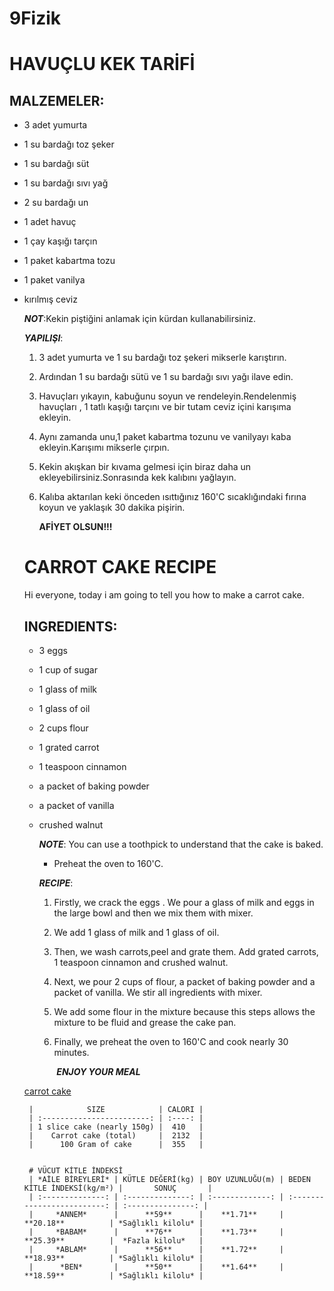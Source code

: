 # 9Fizik
# HAVUÇLU KEK TARİFİ

## MALZEMELER:

- 3 adet yumurta

- 1 su bardağı toz şeker

- 1 su bardağı süt

- 1 su bardağı sıvı yağ

- 2 su bardağı un

- 1 adet  havuç

- 1 çay kaşığı tarçın

- 1 paket kabartma tozu

- 1 paket vanilya 

- kırılmış ceviz

  ***NOT***:Kekin piştiğini anlamak için kürdan kullanabilirsiniz.

  ***YAPILIŞI***:

  1. 3 adet yumurta ve 1 su bardağı toz şekeri mikserle karıştırın.

  2. Ardından 1 su bardağı sütü ve 1 su bardağı sıvı yağı ilave edin.

  3. Havuçları yıkayın, kabuğunu soyun ve  rendeleyin.Rendelenmiş havuçları , 1 tatlı kaşığı tarçını  ve bir tutam ceviz içini karışıma ekleyin.

  4. Aynı zamanda unu,1 paket kabartma tozunu ve vanilyayı kaba ekleyin.Karışımı mikserle çırpın.

  5. Kekin akışkan bir kıvama gelmesi için biraz daha un ekleyebilirsiniz.Sonrasında  kek kalıbını yağlayın.

  6. Kalıba aktarılan keki önceden ısıttığınız 160'C  sıcaklığındaki fırına koyun ve yaklaşık 30 dakika pişirin.

     **AFİYET OLSUN!!!**

  

  # CARROT CAKE RECIPE

  Hi everyone, today i am going to tell you how to make a carrot cake.

  ## INGREDIENTS:

  * 3 eggs

  * 1 cup of sugar

  * 1 glass of milk

  * 1 glass of oil

  * 2 cups flour

  * 1 grated carrot

  * 1 teaspoon cinnamon

  * a packet of baking powder

  * a packet of vanilla

  * crushed walnut

    ***NOTE***: You can use a toothpick to understand  that the cake is baked.

    - Preheat the oven to 160'C.

    ***RECIPE***:

    1. Firstly, we crack the eggs . We pour a glass of milk and eggs in the large bowl and then we mix them with mixer.

    2. We add 1 glass of milk and 1 glass of oil.

    3. Then, we wash carrots,peel and grate them. Add grated carrots, 1 teaspoon cinnamon and crushed walnut.

    4. Next, we pour 2 cups of flour, a packet of baking powder and a packet of vanilla. We stir all ingredients with mixer.

    5. We add some flour in the mixture because this steps allows the mixture to be fluid and  grease the cake pan.

    6. Finally, we preheat the oven to 160'C and cook nearly 30 minutes.

       ​	***ENJOY YOUR MEAL***
       
   [carrot cake](https://raw.githubusercontent.com/zehranur-onder/zehranur-onder/master/IMG_2757.JPG )
                                                   
       |            SIZE            | CALORI |
       | :------------------------: | :----: |
       | 1 slice cake (nearly 150g) |  410   |
       |    Carrot cake (total)     |  2132  |
       |      100 Gram of cake      |  355   |
       
       
       # VÜCUT KİTLE İNDEKSİ
       | *AİLE BİREYLERİ* | KÜTLE DEĞERİ(kg) | BOY UZUNLUĞU(m) | BEDEN  KİTLE İNDEKSİ(kg/m²) |       SONUÇ       |
       | :--------------: | :--------------: | :-------------: | :-------------------------: | :---------------: |
       |     *ANNEM*      |      **59**      |    **1.71**     |          **20.18**          | *Sağlıklı kilolu* |
       |     *BABAM*      |      **76**      |    **1.73**     |          **25.39**          |  *Fazla kilolu*   |
       |     *ABLAM*      |      **56**      |    **1.72**     |          **18.93**          | *Sağlıklı kilolu* |
       |      *BEN*       |      **50**      |    **1.64**     |          **18.59**          | *Sağlıklı kilolu* |
       
       
       
       
       
       
       
       
